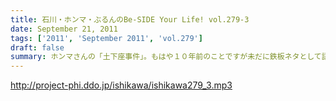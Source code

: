 ```yaml
---
title: 石川・ホンマ・ぶるんのBe-SIDE Your Life! vol.279-3
date: September 21, 2011
tags: ['2011', 'September 2011', 'vol.279']
draft: false
summary: ホンマさんの「土下座事件」。もはや１０年前のことですが未だに鉄板ネタとして語り継がれるとは・・・生放送スタジオの前で「土下座」とは・・・その鉄板ネタの真実はイベントでまたまた語られるのでしょうか。NAMAE
---
```


http://project-phi.ddo.jp/ishikawa/ishikawa279_3.mp3